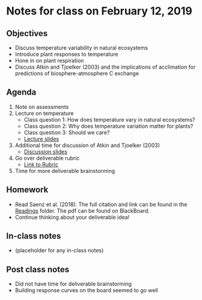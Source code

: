 # Notes for class on February 12, 2019

## Objectives
* Discuss temperature variability in natural ecosystems
* Introduce plant responses to temperature
* Hone in on plant respiration
* Discuss Atkin and Tjoelker (2003) and the implications of acclimation for predictions
of biosphere-atmosphere C exchange

## Agenda
1. Note on assessments
2. Lecture on temperature
	- Class question 1: How does temperature vary in natural ecosystems?
	- Class question 2: Why does temperature variation matter for plants?
	- Class question 3: Should we care?
	- [Lecture slides](../Lecture_Slides/02.12.19_temperature.pdf)
3. Additional time for discussion of Atkin and Tjoelker (2003)
	- [Discussion slides](../Readings/Discussion_slides/week4_Atkin2003.pdf)
4. Go over deliverable rubric
	- [Link to Rubric](../Rubrics/deliverable_rubric.md)
5. Time for more deliverable brainstorming

## Homework
* Read Saenz et al. (2018). The full citation and link can be found in the 
[Readings](../Readings) folder. The pdf can be found on BlackBoard.
* Continue thinking about your deliverable idea!

## In-class notes
* (placeholder for any in-class notes)

## Post class notes
* Did not have time for deliverable brainstorming
* Building response curves on the board seemed to go well